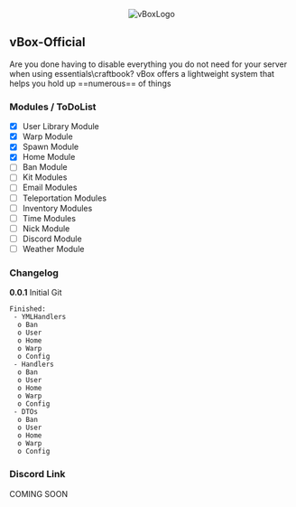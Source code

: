 <span style="display:block;text-align:center">![vBoxLogo](https://i.imgur.com/dHYdeMk.png)</span>
## vBox-Official
Are you done having to disable everything you do not need for your server when using essentials\craftbook?
vBox offers a lightweight system that helps you hold up ==numerous== of things

### Modules / ToDoList
- [x] User Library Module
- [x] Warp Module
- [x] Spawn Module
- [x] Home Module
- [ ] Ban Module
- [ ] Kit Modules
- [ ] Email Modules
- [ ] Teleportation Modules
- [ ] Inventory Modules
- [ ] Time Modules
- [ ] Nick Module
- [ ] Discord Module
- [ ] Weather Module

### Changelog
 **0.0.1** Initial Git
 ```
 Finished:
  - YMLHandlers
   o Ban
   o User
   o Home
   o Warp
   o Config
  - Handlers
   o Ban
   o User
   o Home
   o Warp
   o Config
  - DTOs
   o Ban
   o User
   o Home
   o Warp
   o Config

```

### Discord Link
COMING SOON
